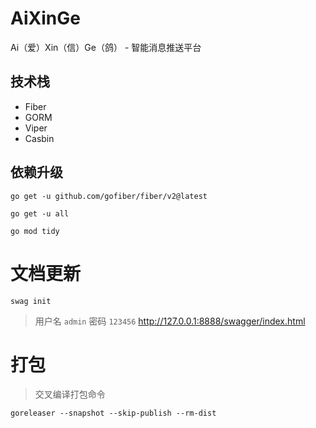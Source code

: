# AiXinGe

Ai（爱）Xin（信）Ge（鸽） - 智能消息推送平台

## 技术栈

- Fiber
- GORM
- Viper
- Casbin

## 依赖升级

```
go get -u github.com/gofiber/fiber/v2@latest

go get -u all

go mod tidy
```

# 文档更新

```
swag init
```

> 用户名 `admin` 密码 `123456`
http://127.0.0.1:8888/swagger/index.html


# 打包

> 交叉编译打包命令
 
```
goreleaser --snapshot --skip-publish --rm-dist
```
